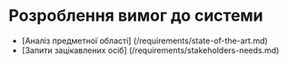# Розроблення вимог до системи

- [Аналіз предметної області] (/requirements/state-of-the-art.md)
- [Запити зацікавлених осіб] (/requirements/stakeholders-needs.md)